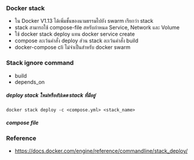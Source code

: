 ### Docker stack

- ใน Docker V1.13 ได้เพิ่มชั้นของนามธรรมไปยัง swarm เรียกว่า stack
- stack สามารถใช้ compose-file สหรับกำหนด Service, Network และ Volume
- ใช้ docker stack deploy แทน docker service create
- compose ละเว้นคำสั่ง deploy ส่วน stack ละเว้นคำสั่ง build
- docker-compose cli ไม่จำเป็นสำหรับ docker swarm

### Stack ignore command

- build
- depends_on

##### deploy stack ใหม่หรืออัปเดต stack ที่มีอยู่

    docker stack deploy -c <compose.yml> <stack_name>

##### compose file

### Reference

- https://docs.docker.com/engine/reference/commandline/stack_deploy/
